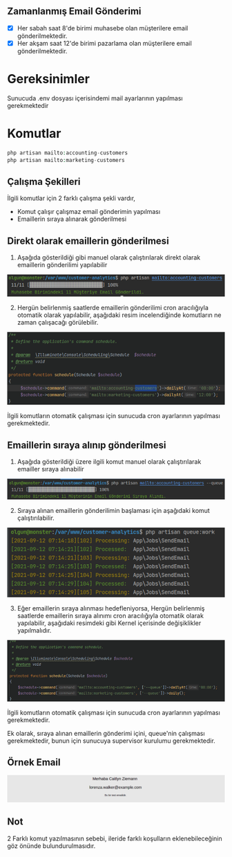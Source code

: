 ## Zamanlanmış Email Gönderimi

- [x] Her sabah saat 8'de birimi muhasebe olan müşterilere email gönderilmektedir.
- [x] Her akşam saat 12'de birimi pazarlama olan müşterilere email gönderilmektedir.

# Gereksinimler

Sunucuda .env dosyası içerisindemi mail ayarlarının yapılması gerekmektedir

# Komutlar

```php
php artisan mailto:accounting-customers
php artisan mailto:marketing-customers
```

## Çalışma Şekilleri

İlgili komutlar için 2 farklı çalışma şekli vardır,

- Komut çalışır çalışmaz email gönderimin yapılması
- Emaillerin sıraya alınarak gönderilmesi

## Direkt olarak emaillerin gönderilmesi

1. Aşağıda gösterildiği gibi manuel olarak çalıştırılarak direkt olarak emaillerin gönderilimi yapılabilir

![Direkt Olarak Gonderim](scheduled-jobs-run.png)

2. Hergün belirlenmiş saatlerde emaillerin gönderilimi cron aracılığıyla otomatik olarak yapılabilir, aşağıdaki resim incelendiğinde komutların ne zaman çalışacağı görülebilir.

![Zamanlanmis Calisma](scheduled-jobs.png)

İlgili komutların otomatik çalışması için sunucuda cron ayarlarının yapılması gerekmektedir.


## Emaillerin sıraya alınıp gönderilmesi

1. Aşağıda gösterildiği üzere ilgili komut manuel olarak çalıştırılarak emailler sıraya alınabilir

![Emaillerin_Sıraya Alınıp_Gonderilmesi](scheduled-jobs-run-queue.png)

2. Sıraya alınan emaillerin gönderilimin başlaması için aşağıdaki komut çalıştırılabilir.

![Sırayı_Calistirma](scheduled-queue-work.png)

3. Eğer emaillerin sıraya alınması hedefleniyorsa, Hergün belirlenmiş saatlerde emaillerin sıraya alınımı cron aracılığıyla otomatik olarak yapılabilir, aşağıdaki resimdeki gibi Kernel içerisinde değişiklikler yapılmalıdır. 

![Zamanlanmis Calisma](scheduled-jobs-queue.png)

İlgili komutların otomatik çalışması için sunucuda cron ayarlarının yapılması gerekmektedir.

Ek olarak, sıraya alınan emaillerin gönderimi içini, queue'nin çalışması gerekmektedir, bunun için sunucuya supervisor kurulumu gerekmektedir.

## Örnek Email

![Ornek_Email](example-email.png)

## Not

2 Farklı komut yazılmasının sebebi, ileride farklı koşulların eklenebileceğinin göz önünde bulundurulmasıdır.
